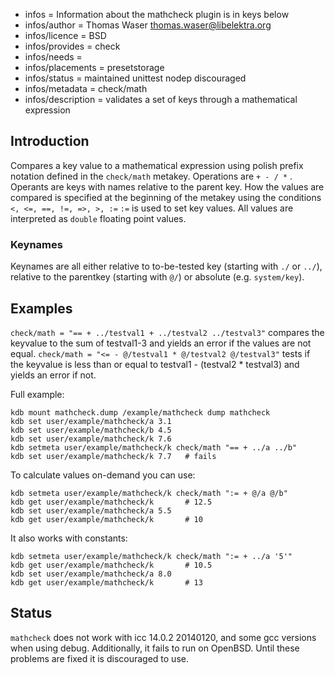 - infos = Information about the mathcheck plugin is in keys below
- infos/author = Thomas Waser <thomas.waser@libelektra.org>
- infos/licence = BSD
- infos/provides = check
- infos/needs =
- infos/placements = presetstorage
- infos/status = maintained unittest nodep discouraged
- infos/metadata = check/math
- infos/description = validates a set of keys through a mathematical expression

## Introduction ##

Compares a key value to a mathematical expression using polish prefix notation defined in the `check/math` metakey. 
Operations are `+ - / *` . Operants are keys with names relative to the parent key.
How the values are compared is specified at the beginning of the metakey using the conditions `<, <=, ==, !=, =>, >, :=`
`:=` is used to set key values.
All values are interpreted as `double` floating point values.

### Keynames ###

Keynames are all either relative to to-be-tested key (starting with `./` or `../`), relative to the parentkey (starting with `@/`) or absolute (e.g. `system/key`).

## Examples ##

`check/math = "== + ../testval1 + ../testval2 ../testval3"` compares the keyvalue to the sum of testval1-3 and yields an error if the values are not equal.
`check/math = "<= - @/testval1 * @/testval2 @/testval3"` tests if the keyvalue is less than or equal to testval1 - (testval2 * testval3) and yields an error if not.

Full example:

    kdb mount mathcheck.dump /example/mathcheck dump mathcheck
    kdb set user/example/mathcheck/a 3.1
    kdb set user/example/mathcheck/b 4.5
    kdb set user/example/mathcheck/k 7.6
    kdb setmeta user/example/mathcheck/k check/math "== + ../a ../b"
    kdb set user/example/mathcheck/k 7.7   # fails

To calculate values on-demand you can use:

    kdb setmeta user/example/mathcheck/k check/math ":= + @/a @/b"
    kdb get user/example/mathcheck/k       # 12.5
    kdb set user/example/mathcheck/a 5.5
    kdb get user/example/mathcheck/k       # 10

It also works with constants:

    kdb setmeta user/example/mathcheck/k check/math ":= + ../a '5'"
    kdb get user/example/mathcheck/k       # 10.5
    kdb set user/example/mathcheck/a 8.0
    kdb get user/example/mathcheck/k       # 13

## Status ##

`mathcheck` does not work with icc 14.0.2 20140120, and some gcc versions when using debug.
Additionally, it fails to run on OpenBSD.
Until these problems are fixed it is discouraged to use.

